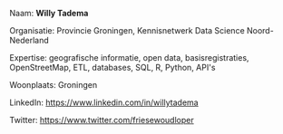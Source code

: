 Naam: **Willy Tadema**   

Organisatie: Provincie Groningen, Kennisnetwerk Data Science Noord-Nederland

Expertise: geografische informatie, open data, basisregistraties, OpenStreetMap, ETL, databases, SQL, R, Python, API's

Woonplaats: Groningen

LinkedIn: https://www.linkedin.com/in/willytadema

Twitter: https://www.twitter.com/friesewoudloper
